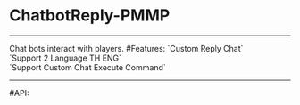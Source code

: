 # ChatbotReply-PMMP
<hr>
Chat bots interact with players.
#Features:
  `Custom Reply Chat`<br>
  `Support 2 Language TH ENG`<br>
  `Support Custom Chat Execute Command`<br>
<hr>
#API:
